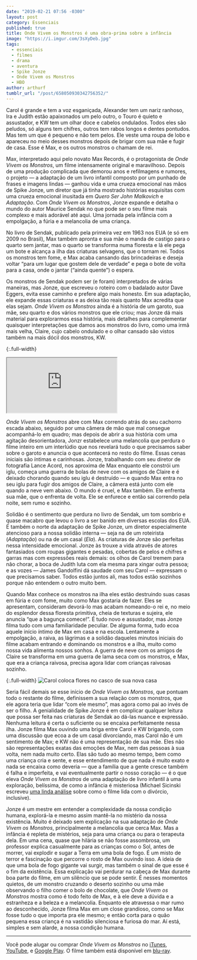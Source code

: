 ```yaml
---
date: "2019-02-21 07:56 -0300"
layout: post
category: Essenciais
published: true
title: Onde Vivem os Monstros é uma obra-prima sobre a infância
image: "https://i.imgur.com/3sXyDeb.jpg"
tags:
  - essenciais
  - filmes
  - drama
  - aventura
  - Spike Jonze
  - Onde Vivem os Monstros
  - HBO
author: arthurf
tumblr_url: "/post/658050930342756352/"
---
```


Carol é grande e tem a voz esganiçada, Alexander tem um nariz ranhoso, Ira e Judith estão apaixonados um pelo outro, o Touro é quieto e assustador, e KW tem um olhar doce e cabelos ondulados. Todos eles são peludos, só alguns tem chifres, outros tem rabos longos e dentes pontudos. Mas tem um que é pequeno e não tem pelos. Ele veste uma roupa de lobo e apareceu no meio desses monstros depois de brigar com sua mãe e fugir de casa. Esse é Max, e os outros monstros o chamam de rei.

Max, interpretado aqui pelo novato Max Records, é o protagonista de _Onde Vivem os Monstros_, um filme intensamente original e maravilhoso. Depois de uma produção complicada que demorou anos e refilmagens e rumores, o projeto — a adaptação de um livro infantil composto por um punhado de frases e imagens lindas — ganhou vida e uma crueza emocional nas mãos de Spike Jonze, um diretor que já tinha mostrado histórias esquisitas com uma crueza emocional inusitada em _Quero Ser John Malkovich_ e _Adaptação_. Com _Onde Vivem os Monstros_, Jonze expande e detalha o mundo do autor Maurice Sendak no que pode ser o seu filme mais complexo e mais adorável até aqui. Uma jornada pela infância com a empolgação, a fúria e a melancolia de uma criança.

No livro de Sendak, publicado pela primeira vez em 1963 nos EUA (e só em 2009 no Brasil), Max também apronta e sua mãe o manda de castigo para o quarto sem jantar, mas o quarto se transforma numa floresta e lá ele pega um bote e alcança a ilha das criaturas selvagens, que o tornam rei. Todos os monstros tem fome, e Max acaba cansando das brincadeiras e deseja voltar “para um lugar que gostem dele de verdade” e pega o bote de volta para a casa, onde o jantar (“ainda quente”) o espera.

Os monstros de Sendak podem ser (e foram) interpretados de várias maneiras, mas Jonze, que escreveu o roteiro com o badalado autor Dave Eggers, evita esse caminho e prefere algo mais honesto. Em sua adaptação, ele expande essas criaturas e as deixa tão reais quanto Max acredita que elas sejam. _Onde Vivem os Monstros_ ainda é a história de um garoto, sua mãe, seu quarto e dos vários monstros que ele criou; mas Jonze dá mais material para explorarmos essa história, mais detalhes para complementar quaisquer interpretações que damos aos monstros do livro, como uma irmã mais velha, Claire, cujo cabelo ondulado e o olhar cansado são vistos também na mais dócil dos monstros, KW.

{:.full-width}

<iframe src="https://www.youtube-nocookie.com/embed/G6DD3K86X8k"  allow="accelerometer; autoplay; encrypted-media; gyroscope; picture-in-picture" allowfullscreen></iframe>

_Onde Vivem os Monstros_ abre com Max correndo atrás do seu cachorro escada abaixo, seguido por uma câmera de mão que mal consegue acompanhá-lo em quadro; mas depois de abrir a sua história com uma agitação desorientadora, Jonzr estabelece uma melancolia que perdura o filme inteiro em um interlúdio que nos revelará tudo o que precisamos saber sobre o garoto e anuncia o que acontecerá no resto do filme. Essas cenas iniciais são íntimas e carinhosas. Jonze, trabalhando com seu diretor de fotografia Lance Acord, nos aproxima de Max enquanto ele constrói um iglu, começa uma guerra de bolas de neve com os amigos de Claire e é deixado chorando quando seu iglu é destruído — e quando Max entra no seu iglu para fugir dos amigos de Claire, a câmera está junto com ele quando a neve vem abaixo. O mundo é cruel, e Max também. Ele enfrenta sua mãe, que o enfrenta de volta. Ele se enfurece e então sai correndo pela noite, sem rumo e sozinho.

Solidão é o sentimento que perdura no livro de Sendak, um tom sombrio e quase macabro que levou o livro a ser banido em diversas escolas dos EUA. É também o norte da adaptação de Spike Jonze, um diretor especialmente atencioso para a nossa solidão interna — seja na de um roteirista (_Adaptação_) ou na de um casal (_Ela_). As criaturas de Jonze são perfeitas nessa intensidade emocional. Jonze às trouxe a vida através de atores fantasiados com roupas gigantes e pesadas, cobertas de pelos e chifres e garras mas com expressões reais demais: os olhos de Carol tremem para não chorar, a boca de Judith luta com ela mesma para xingar outra pessoa; e as vozes — James Gandolfini dá saudade com seu Carol — expressam o que precisamos saber. Todos estão juntos ali, mas todos estão sozinhos porque não entendem o outro muito bem.

Quando Max conhece os monstros na ilha eles estão destruindo suas casas em fúria e com fome, muito como Max gostaria de fazer. Eles se apresentam, consideram devorá-lo mas acabam nomeando-o rei e, no meio do esplendor dessa floresta primitiva, cheia de texturas e sujeira, ele anuncia “que a bagunça comece!”. É tudo novo e assustador, mas Jonze filma tudo com uma familiaridade peculiar. De alguma forma, tudo ecoa aquele início íntimo de Max em casa e na escola. Lentamente a empolgação, a raiva, as lágrimas e a solidão daqueles minutos iniciais do filme acabam entrando e dominando os monstros e a ilha, muito como nossa vida alimenta nossos sonhos. A guerra de neve com os amigos de Claire se transforma em uma guerra de lama seca com os monstros, e Max, que era a criança raivosa, precisa agora lidar com crianças raivosas sozinho.

{:.full-width}
![Carol coloca flores no casco de sua nova casa](https://i.imgur.com/PNBc37M.jpg)

Seria fácil demais se esse início de _Onde Vivem os Monstros_, que pontuam todo o restante do filme, definissem a sua relação com os monstros, que ele agora teria que lidar “com ele mesmo”, mas agora como pai ao invés de ser o filho. A genialidade de Spike Jonze é em complicar qualquer leitura que possa ser feita nas criaturas de Sendak ao dá-las nuance e expressão. Nenhuma leitura é certa o suficiente ou se encaixa perfeitamente nessa ilha. Jonze filma Max ouvindo uma briga entre Carol e KW brigando, com uma discussão que ecoa a de um casal divorciando, mas Carol não é um sentimento de Max; e KW não é uma representação de sua mãe. Eles não são representações exatas das emoções de Max, nem das pessoas à sua volta, nem nada muito certo. Elas são tudo ao mesmo tempo, bem como uma criança cria e sente, e esse entendimento de que nada é muito exato e nada se encaixa como deveria — que a família que a gente cresce também é falha e imperfeita, e vai eventualmente partir o nosso coração — é o que eleva _Onde Vivem os Monstros_ de uma adaptação de livro infantil à uma exploração, belíssima, de como a infância é misteriosa (Michael Sicinski escreveu [uma linda análise](http://cinema-scope.com/features/features-25-songs-of-innocence-experience-spike-jonze-wes-anderson-and-the-post-boomer/) sobre como o filme lida com o divórcio, inclusive).

Jonze é um mestre em entender a complexidade da nossa condição humana, explorá-la e mesmo assim mantê-la no mistério da nossa existência. Muito é deixado sem explicação na sua adaptação de _Onde Vivem os Monstros_, principalmente a melancolia que cerca Max. Mas a infância é repleta de mistérios, seja para uma criança ou para o terapeuta dela. Em uma cena, quase que hilária se não fosse assombrosa, um professor explica casualmente para as crianças como o Sol, antes de morrer, vai explodir e sugar a Terra em uma bola de fogo. É um misto de terror e fascinação que percorre o rosto de Max ouvindo isso. A ideia de que uma bola de fogo gigante vai surgir, mas também o sinal de que esse é o fim da existência. Essa explicação vai perdurar na cabeça de Max durante boa parte do filme, em um silêncio que se pode sentir. É nesses momentos quietos, de um monstro cruzando o deserto sozinho ou uma mãe observando o filho comer o bolo de chocolate, que _Onde Vivem os Monstros_ mostra como é todo feito de Max, e à ele deve a dúvida e a estranheza e a beleza e a melancolia. Enquanto ele atravessa o mar rumo ao desconhecido, Jonze filma Max em um close grandioso, como se Max fosse tudo o que importa pra ele mesmo; e então corta para o quão pequena essa criança é na vastidão silenciosa e furiosa do mar. Aí está, simples e sem alarde, a nossa condição humana.

---

Você pode alugar ou comprar _Onde Vivem os Monstros_ no [iTunes](https://itunes.apple.com/br/movie/onde-vivem-os-monstros-dublado/id530781678), [YouTube](https://www.youtube-nocookie.com/watch?v=l_wqM3dn3lU), e [Google Play](https://play.google.com/store/movies/details/Onde_Vivem_os_Monstros_Dublado?id=l_wqM3dn3lU). O filme também está disponível em [blu-ray](https://www.travessa.com.br/blu-ray-onde-vivem-os-monstros/artigo/d2e421e3-025b-4a47-a0ca-0684d5fae4cb).
